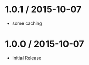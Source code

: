 
1.0.1 / 2015-10-07
==================

  * some caching

1.0.0 / 2015-10-07
==================

- Initial Release
